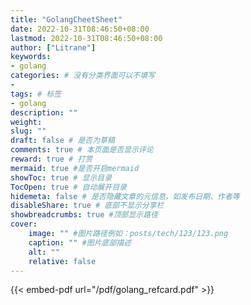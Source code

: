 ```yaml
---
title: "GolangCheetSheet"
date: 2022-10-31T08:46:50+08:00
lastmod: 2022-10-31T08:46:50+08:00
author: ["Litrane"]
keywords: 
- golang
categories: # 没有分类界面可以不填写
- 
tags: # 标签
- golang
description: ""
weight:
slug: ""
draft: false # 是否为草稿
comments: true # 本页面是否显示评论
reward: true # 打赏
mermaid: true #是否开启mermaid
showToc: true # 显示目录
TocOpen: true # 自动展开目录
hidemeta: false # 是否隐藏文章的元信息，如发布日期、作者等
disableShare: true # 底部不显示分享栏
showbreadcrumbs: true #顶部显示路径
cover:
    image: "" #图片路径例如：posts/tech/123/123.png
    caption: "" #图片底部描述
    alt: ""
    relative: false
---
```


{{< embed-pdf url="/pdf/golang_refcard.pdf" >}}


